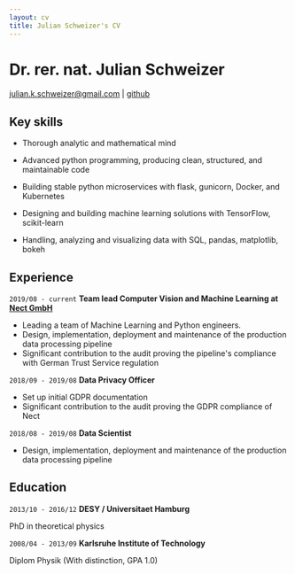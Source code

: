 ```yaml
---
layout: cv
title: Julian Schweizer's CV
---
```

# Dr. rer. nat. Julian Schweizer

<div id="webaddress">
<a href="julian.k.schweizer@gmail.com">julian.k.schweizer@gmail.com</a>
| <a href="https://github.com/neuneck">github</a>
</div>

## Key skills

- Thorough analytic and mathematical mind

- Advanced python programming, producing clean, structured, and maintainable code

- Building stable python microservices with flask, gunicorn, Docker, and Kubernetes

- Designing and building machine learning solutions with TensorFlow, scikit-learn

- Handling, analyzing and visualizing data with SQL, pandas, matplotlib, bokeh

## Experience

`2019/08 - current`
__Team lead Computer Vision and Machine Learning at [Nect GmbH](https://nect.com)__

- Leading a team of Machine Learning and Python engineers.
- Design, implementation, deployment and maintenance of the production data processing pipeline
- Significant contribution to the audit proving the pipeline's compliance with German Trust Service regulation

`2018/09 - 2019/08`
__Data Privacy Officer__

- Set up initial GDPR documentation
- Significant contribution to the audit proving the GDPR compliance of Nect

`2018/08 - 2019/08`
__Data Scientist__

- Design, implementation, deployment and maintenance of the production data processing pipeline


## Education

`2013/10 - 2016/12`
__DESY / Universitaet Hamburg__

PhD in theoretical physics

`2008/04 - 2013/09`
__Karlsruhe Institute of Technology__

Diplom Physik (With distinction, GPA 1.0)

<!-- ### Footer

Last updated: Aug 2021 -->
